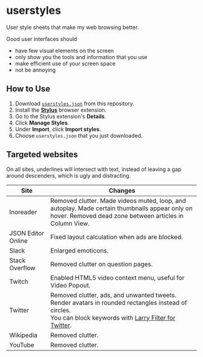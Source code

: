 # userstyles
User style sheets that make my web browsing better.

Good user interfaces should
- have few visual elements on the screen
- only show you the tools and information that you use
- make efficient use of your screen space
- not be annoying

## How to Use
1. Download [`userstyles.json`](userstyles.json) from this repository.
1. Install the [**Stylus**](https://add0n.com/stylus.html) browser extension.
1. Go to the Stylus extension's **Details**.
1. Click **Manage Styles**.
1. Under **Import**, click **Import styles**.
1. Choose `userstyles.json` that you just downloaded.

## Targeted websites
On all sites, underlines will intersect with text, instead of leaving a gap around descenders, which is ugly and distracting.

|Site|Changes|
|---|---|
|Inoreader|Removed clutter. Made videos muted, loop, and autoplay. Made certain thumbnails appear only on hover. Removed dead zone between articles in Column View.|
|JSON Editor Online|Fixed layout calculation when ads are blocked.|
|Slack|Enlarged emoticons.|
|Stack Overflow|Removed clutter on question pages.|
|Twitch|Enabled HTML5 video context menu, useful for Video Popout.|
|Twitter|Removed clutter, ads, and unwanted tweets. Render avatars in rounded rectangles instead of circles.<br>You can block keywords with [Larry Filter for Twitter](https://chrome.google.com/webstore/detail/larry-filter-for-twitter/ifgdeokhnfkbgdocafpokgdnnfbnbbok?utm_source=chrome-app-launcher-info-dialog).|
|Wikipedia|Removed clutter.|
|YouTube|Removed clutter.|
